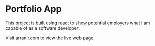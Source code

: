 # Portfolio App

This project is built using react to show potential employers what I am capable of as a software developer.

Visit arranlr.com to view the live web page.
